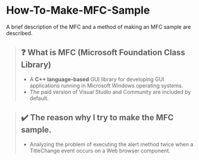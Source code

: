 # How-To-Make-MFC-Sample
A brief description of the MFC and a method of making an MFC sample are described.   
      

> ## ❓  What is MFC  (Microsoft Foundation Class Library)
>   - A **C++ language-based** GUI library for developing GUI applications running in Microsoft Windows operating systems.
>   - The paid version of Visual Studio and Community are included by default.   


> ## ✔️   The reason why I try to make the MFC sample.
>   - Analyzing the problem of executing the alert method twice when a TitleChange event occurs on a Web browser component.   
